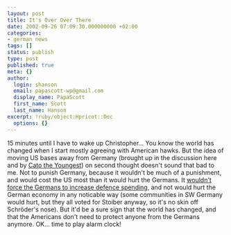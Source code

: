 ```yaml
---
layout: post
title: It's Over Over There
date: 2002-09-26 07:09:30.000000000 +02:00
categories:
- german news
tags: []
status: publish
type: post
published: true
meta: {}
author:
  login: shanson
  email: papascott-wp@gmail.com
  display_name: PapaScott
  first_name: Scott
  last_name: Hanson
excerpt: !ruby/object:Hpricot::Doc
  options: {}
---
```

<p>15 minutes until I have to wake up Christopher... You know the world has changed when I start mostly agreeing with American hawks. But the idea of moving US bases away from Germany (brought up in the <a hrf="https://www.papascott.de/2002/09/24/1903.php#001903">discussion here</a> and by <a href="http://catotheyoungest.blogspot.com/">Cato the Youngest</a>) on second thought doesn't sound that bad to me. Not to punish Germany, because it wouldn't be much of a punishment, and would cost the US most than it would hurt the Germans. It <a href="http://denbeste.nu/cd_log_entries/2002/09/EUforceprojection.shtml">wouldn't force the Germans to increase defence spending</a>, and not would hurt the German economy in any noticable way (some communities in SW Germany would hurt, but they all voted for Stoiber anyway, so it's no skin off Schröder's nose). But it'd be a sure sign that the world has changed, and that the Americans don't need to protect anyone from the Germans anymore. OK... time to play alarm clock!</p>
